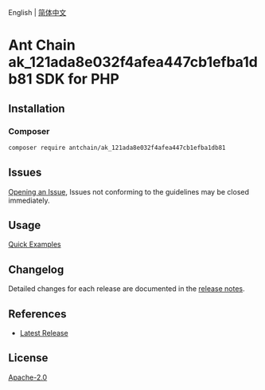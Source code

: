 English | [简体中文](README-CN.md)

# Ant Chain ak_121ada8e032f4afea447cb1efba1db81 SDK for PHP

## Installation

### Composer

```bash
composer require antchain/ak_121ada8e032f4afea447cb1efba1db81
```

## Issues

[Opening an Issue](https://github.com/alipay/antchain-openapi-prod-sdk/issues/new), Issues not conforming to the guidelines may be closed immediately.

## Usage

[Quick Examples](https://github.com/alipay/antchain-openapi-prod-sdk/blob/master/docs/0-Examples-EN.md#quick-examples)

## Changelog

Detailed changes for each release are documented in the [release notes](./ChangeLog.txt).

## References

* [Latest Release](https://github.com/antchain-openapi-sdk-php)

## License

[Apache-2.0](http://www.apache.org/licenses/LICENSE-2.0)
